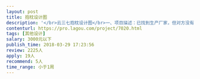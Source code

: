 ```yaml
---                
layout: post       
title: 抱枕设计图           
description: '</br>云三七抱枕设计图</br>一、项目描述：已找到生产厂家，但对方没有设计师，先需寻找一位有印刷品设计经验的设计师。这次合作之后若满意，会有长期合作项目。</br>二、主要功能点：40cm*40cm,有公司logo源文件，产品图手绘有原稿。</br>三、参考产品：绒面抱枕。</br>四、人员要求：有印刷设计经验的；能按时交货，有契约精神。</br>'     
contenturl: https://pro.lagou.com/project/7020.html      
tags: [其他设计]            
salary: 3000元以下          
publish_time: 2018-03-29 17:23:56         
review: 2225人                   
apply: 19人                   
recommend: 5人                   
time_range: 小于1周              
---                 
```

